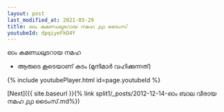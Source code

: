 ```yaml
---
layout: post
last_modified_at: 2021-03-29
title: ഓം കമണ്ഡലുടറായ നമഹ ൧൧ ടൈംസ്
youtubeId: dpqiyeFkO4Y
---
```

 
 
 ഓം കമണ്ഡലുടറായ നമഹ 
 
 -  ആരുടെ കൂടെയാണ് കുടം (മുനിമാർ വഹിക്കുന്നത്) 
 
  
 
  
 
 
 
 
 
 


{% include youtubePlayer.html id=page.youtubeId %}
 
[Next]({{ site.baseurl }}{% link  split1/_posts/2012-12-14-ഓം ബാല വീരായ നമഹ ൧൧ ടൈംസ്.md%})
 
